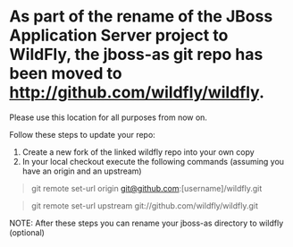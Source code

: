 # As part of the rename of the JBoss Application Server project to WildFly, the jboss-as git repo has been moved to <http://github.com/wildfly/wildfly>.

Please use this location for all purposes from now on.

Follow these steps to update your repo:

1. Create a new fork of the linked wildfly repo into your own copy
2. In your local checkout execute the following commands (assuming you have an origin and an upstream)

> git remote set-url origin git@github.com:[username]/wildfly.git

> git remote set-url upstream git://github.com/wildfly/wildfly.git

NOTE: After these steps you can rename your jboss-as directory to wildfly (optional)
